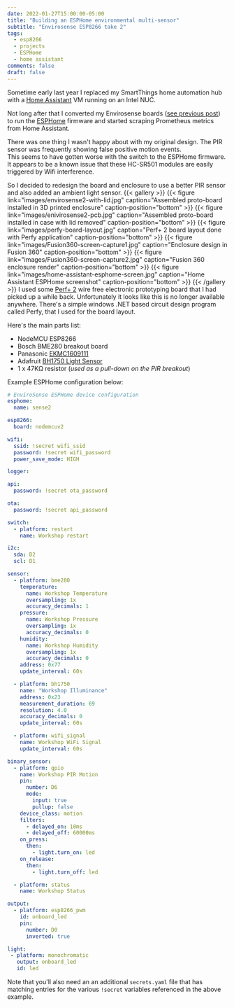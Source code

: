 ```yaml
---
date: 2022-01-27T15:00:00-05:00
title: "Building an ESPHome environmental multi-sensor"
subtitle: "Envirosense ESP8266 take 2"
tags:
  - esp8266 
  - projects
  - ESPHome
  - home assistant
comments: false
draft: false
---
```


Sometime early last year I replaced my SmartThings home automation hub with a [Home Assistant](https://www.home-assistant.io/) VM running on an Intel NUC.

Not long after that I converted my Envirosense boards ([see previous post](/blog/2020/03/envirosense-esp8266-prometheus-exporter/)) to run the [ESPHome](https://esphome.io/) firmware and started scraping Prometheus metrics from Home Assistant.

There was one thing I wasn't happy about with my original design.
The PIR sensor was frequently showing false positive motion events.  
This seems to have gotten worse with the switch to the ESPHome firmware. It appears to be a known issue that these HC-SR501 modules are easily triggered by Wifi interference. 

So I decided to redesign the board and enclosure to use a better PIR sensor and also added an ambient light sensor.
{{< gallery >}}
{{< figure link="images/envirosense2-with-lid.jpg" caption="Assembled proto-board installed in 3D printed enclosure" caption-position="bottom" >}}
{{< figure link="images/enivirosense2-pcb.jpg" caption="Assembled proto-board installed in case with lid removed" caption-position="bottom" >}}
{{< figure link="images/perfy-board-layout.jpg" caption="Perf+ 2 board layout done with Perfy application" caption-position="bottom" >}}
{{< figure link="images/Fusion360-screen-capture1.jpg" caption="Enclosure design in Fusion 360" caption-position="bottom" >}}
{{< figure link="images/Fusion360-screen-capture2.jpg" caption="Fusion 360 enclosure render" caption-position="bottom" >}}
{{< figure link="images/home-assistant-esphome-screen.jpg" caption="Home Assistant ESPHome screenshot" caption-position="bottom" >}}
{{< /gallery >}}
I used some [Perf+ 2](https://www.crowdsupply.com/ben-wang/perf-2) wire free electronic prototyping board that I had picked up a while back. Unfortunately it looks like this is no longer available anywhere. There's a simple windows .NET based circuit design program called Perfy, that I used for the board layout.

Here's the main parts list:
- NodeMCU ESP8266
- Bosch BME280 breakout board
- Panasonic [EKMC1609111](https://www.digikey.com/en/products/detail/panasonic-electric-works/EKMC1609111/13618562)
- Adafruit [BH1750 Light Sensor](https://www.adafruit.com/product/4681)
- 1 x 47KΩ resistor (*used as a pull-down on the PIR breakout*)

Example ESPHome configuration below:

``` yaml
# EnviroSense ESPHome device configuration
esphome:
  name: sense2

esp8266:
  board: nodemcuv2

wifi:
  ssid: !secret wifi_ssid
  password: !secret wifi_password
  power_save_mode: HIGH

logger:

api:
  password: !secret ota_password

ota:
  password: !secret api_password

switch:
  - platform: restart
    name: Workshop restart

i2c:
  sda: D2
  scl: D1

sensor:
  - platform: bme280
    temperature:
      name: Workshop Temperature
      oversampling: 1x
      accuracy_decimals: 1
    pressure:
      name: Workshop Pressure
      oversampling: 1x
      accuracy_decimals: 0
    humidity:
      name: Workshop Humidity
      oversampling: 1x
      accuracy_decimals: 0
    address: 0x77
    update_interval: 60s

  - platform: bh1750
    name: "Workshop Illuminance"
    address: 0x23
    measurement_duration: 69
    resolution: 4.0
    accuracy_decimals: 0
    update_interval: 60s

  - platform: wifi_signal
    name: Workshop WiFi Signal
    update_interval: 60s

binary_sensor:
  - platform: gpio
    name: Workshop PIR Motion
    pin:
      number: D6
      mode:
        input: true
        pullup: false
    device_class: motion
    filters:
      - delayed_on: 10ms
      - delayed_off: 60000ms
    on_press:
      then:
        - light.turn_on: led
    on_release:
      then:
        - light.turn_off: led

  - platform: status
    name: Workshop Status

output:
  - platform: esp8266_pwm
    id: onboard_led
    pin:
      number: D0
      inverted: true

light:
 - platform: monochromatic
   output: onboard_led
   id: led
```
Note that you'll also need an an additional `secrets.yaml` file that has matching entries for the various `!secret` variables referenced in the above example.
